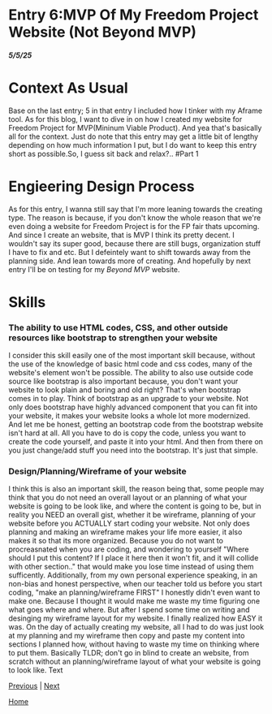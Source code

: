 # Entry 6:MVP Of My Freedom Project Website (Not Beyond MVP)
##### 5/5/25
# Context As Usual
Base on the last entry; 5 in that entry I included how I tinker with my Aframe tool. As for this blog, I want to dive in on how I created my website for Freedom Project for MVP(Mininum Viable Product). And yea that's basically all for the context. Just do note that this entry may get a little bit of lengthy depending on how much information I put, but I do want to keep this entry short as possible.So, I guess sit back and relax?..
#Part 1
# Engieering Design Process
As for this entry, I wanna still say that I'm more leaning towards the creating type. The reason is because, if you don't know the whole reason that we're even doing a website for Freedom Project is for the FP fair thats upcoming. And since I create an website, that is MVP I think its pretty decent. I wouldn't say its super good, because there are still bugs, organization stuff I have to fix and etc. But I defeintely want to shift towards away from the planning side. And lean towards more of creating. And hopefully by next entry I'll be on testing for my <em>Beyond MVP</em> website.
# Skills
### The ability to use HTML codes, CSS, and other outside resources like bootstrap to strengthen your website
I consider this skill easily one of the most important skill because, without the use of the knowledge of basic html code and css codes, many of the website's element won't be possible. The ability to also use outside code source like bootstrap is also important because, you don't want your website to look plain and boring and old right? That's when bootstrap comes in to play. Think of bootstrap as an upgrade to your website. Not only does bootstrap have highly advanced component that you can fit into your website, it makes your website looks a whole lot more modernized. And let me be honest, getting an bootstrap code from the bootstrap website isn't hard at all. All you have to do is copy the code, unless you want to create the code yourself, and paste it into your html. And then from there on you just change/add stuff you need into the bootstrap. It's just that simple.
### Design/Planning/Wireframe of your website
I think this is also an important skill, the reason being that, some people may think that you do not need an overall layout or an planning of what your website is going to be look like, and where the content is going to be, but in reality you NEED an overall gist, whether it be wireframe, planning of your website before you ACTUALLY start coding your website. Not only does planning and making an wireframe makes your life more easier, it also makes it so that its more organized. Because you do not want to procreasnated when you are coding, and wondering to yourself "Where should I put this content? If I place it here then it won't fit, and it will collide with other section.." that would make you lose time instead of using them sufficently. Additionally, from my own personal experience speaking, in an non-bias and honest perspective, when our teacher told us before you start coding, "make an planning/wireframe FIRST" I honestly didn't even want to make one. Because I thought it would make me waste my time figuring one what goes where and where. But after I spend some time on writing and desinging my wireframe layout for my website. I finally realized how EASY it was. On the day of actually creating my website, all I had to do was just look at my planning and my wireframe then copy and paste my content into sections I planned how, without having to waste my time on thinking where to put them. Basically TLDR; don't go in blind to create an website, from scratch without an planning/wireframe layout of what your website is going to look like.
Text

[Previous](entry05.md) | [Next](entry07.md)

[Home](../README.md)
